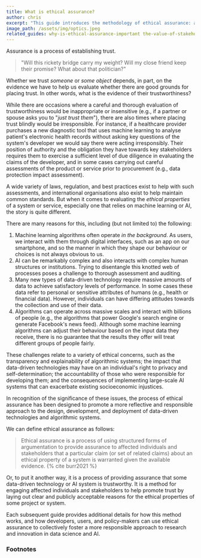 ```yaml
---
title: What is ethical assurance?
author: chris
excerpt: "This guide introduces the methodology of ethical assurance: a process of using structured argumentation to provide assurance to another party (or parties) that a particular claim (or set of related claims) about a normative property of a system is warranted given the available evidence."
image_path: /assets/img/optics.jpeg
related_guides: why-is-ethical-assurance-important the-value-of-stakeholder-engagement
---
```


Assurance is a process of establishing trust.

> "Will this rickety bridge carry my weight? Will my close friend keep their promise? What about that politician?"

Whether we trust _someone_ or _some object_ depends, in part, on the evidence we have to help us evaluate whether there are good grounds for placing trust.
In other words, what is the evidence of their trustworthiness?

While there are occasions where a careful and thorough evaluation of trustworthiness would be inappropriate or insensitive (e.g., if a partner or spouse asks you to "_just trust them_"), there are also times where placing trust blindly would be irresponsible.
For instance, if a healthcare provider purchases a new diagnostic tool that uses machine learning to analyse patient's electronic health records without asking key questions of the system's developer we would say there were acting irresponsibly.
Their position of authority and the obligation they have towards key stakeholders requires them to exercise a sufficient level of due diligence in evaluating the claims of the developer, and in some cases carrying out careful assessments of the product or service prior to procurement (e.g., data protection impact assessment).

A wide variety of laws, regulation, and best practices exist to help with such assessments, and international organisations also exist to help maintain common standards.
But when it comes to evaluating the _ethical properties_ of a system or service, especially one that relies on machine learning or AI, the story is quite different.

There are many reasons for this, including (but not limited to) the following:

1. Machine learning algorithms often operate _in the background_. As users, we interact with them through digital interfaces, such as an app on our smartphone, and so the manner in which they shape our behaviour or choices is not always obvious to us.
2. AI can be remarkably complex and also interacts with complex human structures or institutions. Trying to disentangle this knotted web of processes poses a challenge to thorough assessment and auditing.
3. Many new types of data-driven technology require massive amounts of data to achieve satisfactory levels of performance. In some cases these data refer to personal or sensitive attributes of humans (e.g., health or financial data). However, individuals can have differing attitudes towards the collection and use of their data.
4. Algorithms can operate across massive scales and interact with billions of people (e.g., the algorithms that power Google's search engine or generate Facebook's news feed). Although some machine learning algorithms can adjust their behaviour based on the input data they receive, there is no guarantee that the results they offer will treat different groups of people fairly.

These challenges relate to a variety of ethical concerns, such as the transparency and explainability of algorithmic systems; the impact that data-driven technologies may have on an individual's right to privacy and self-determination; the accountability of those who were responsible for developing them; and the consequences of implementing large-scale AI systems that can exacerbate existing socioeconomic injustices.

In recognition of the significance of these issues, the process of ethical assurance has been designed to promote a more reflective and responsible approach to the design, development, and deployment of data-driven technologies and algorithmic systems.

We can define ethical assurance as follows:

> Ethical assurance is a process of using structured forms of argumentation to provide assurance to affected individuals and stakeholders that a particular claim (or set of related claims) about an ethical property of a system is warranted given the available evidence. {% cite burr2021 %}

Or, to put it another way, it is a process of providing assurance that some data-driven technology or AI system is trustworthy.
It is a method for engaging affected individuals and stakeholders to help promote trust by laying out clear and publicly acceptable reasons for the ethical properties of some project or system.

Each subsequent guide provides additional details for how this method works, and how developers, users, and policy-makers can use ethical assurance to collectively foster a more responsible approach to research and innovation in data science and AI.

<h3>Footnotes</h3>